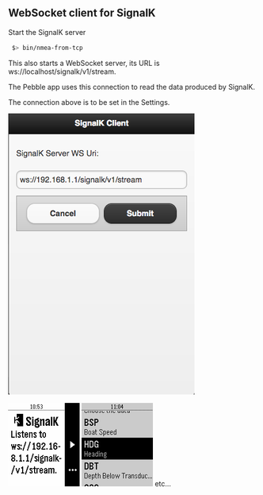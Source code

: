 ## WebSocket client for SignalK

Start the SignalK server
```bash
 $> bin/nmea-from-tcp
```
This also starts a WebSocket server, its URL is ws://localhost/signalk/v1/stream.

The Pebble app uses this connection to read the data produced by SignalK.

The connection above is to be set in the Settings.

![Configuration](./config.png)

![Main](./01.png) ![Second](./02.png) etc...